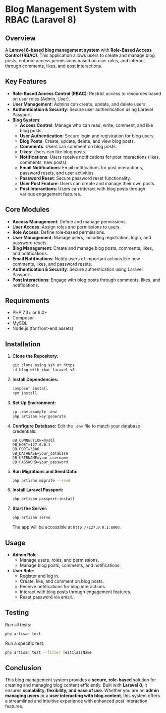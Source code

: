 # Blog Management System with RBAC (Laravel 8)

## Overview

A **Laravel 8-based blog management system** with **Role-Based Access Control (RBAC)**. This application allows users to create and manage blog posts, enforce access permissions based on user roles, and interact through comments, likes, and post interactions.

## Key Features

- **Role-Based Access Control (RBAC)**: Restrict access to resources based on user roles (Admin, User).
- **User Management**: Admins can create, update, and delete users.
- **Authentication & Security**: Secure user authentication using Laravel Passport.
- **Blog System**:
  - **Access Control**: Manage who can read, write, comment, and like blog posts.
  - **User Authentication**: Secure login and registration for blog users.
  - **Blog Posts**: Create, update, delete, and view blog posts.
  - **Comments**: Users can comment on blog posts.
  - **Likes**: Users can like blog posts.
  - **Notifications**: Users receive notifications for post interactions (likes, comments, new posts).
  - **Email Notifications**: Email notifications for post interactions, password resets, and user activities.
  - **Password Reset**: Secure password reset functionality.
  - **User Post Feature**: Users can create and manage their own posts.
  - **Post Interactions**: Users can interact with blog posts through various engagement features.
  
## Core Modules

- **Access Management**: Define and manage permissions.
- **User Access**: Assign roles and permissions to users.
- **Role Access**: Define role-based permissions.
- **User Management**: Manage users, including registration, login, and password resets.
- **Blog Management**: Create and manage blog posts, comments, likes, and notifications.
- **Email Notifications**: Notify users of important actions like new comments, likes, and password resets.
- **Authentication & Security**: Secure authentication using Laravel Passport.
- **Post Interactions**: Engage with blog posts through comments, likes, and notifications.

## Requirements

- PHP 7.3+ or 8.0+
- Composer
- MySQL
- Node.js (for front-end assets)

## Installation

1. **Clone the Repository:**

   ```bash
   git clone using ssh or https
   cd blog-with-rbac-laravel-v8
   ```

2. **Install Dependencies:**

   ```bash
   composer install
   npm install
   ```

3. **Set Up Environment:**

   ```bash
   cp .env.example .env
   php artisan key:generate
   ```

4. **Configure Database:**
   Edit the `.env` file to match your database credentials:

   ```env
   DB_CONNECTION=mysql
   DB_HOST=127.0.0.1
   DB_PORT=3306
   DB_DATABASE=your_database
   DB_USERNAME=your_username
   DB_PASSWORD=your_password
   ```

5. **Run Migrations and Seed Data:**

   ```bash
   php artisan migrate --seed
   ```

6. **Install Laravel Passport:**

   ```bash
   php artisan passport:install
   ```

7. **Start the Server:**

   ```bash
   php artisan serve
   ```

   The app will be accessible at `http://127.0.0.1:8000`.

## Usage

- **Admin Role**:
  - Manage users, roles, and permissions.
  - Manage blog posts, comments, and notifications.
- **User Role**:
  - Register and log in.
  - Create, like, and comment on blog posts.
  - Receive notifications for blog interactions.
  - Interact with blog posts through engagement features.
  - Reset password via email.

## Testing

Run all tests:

```bash
php artisan test
```

Run a specific test:

```bash
php artisan test --filter TestClassName
```

## Conclusion

This blog management system provides a **secure, role-based** solution for creating and managing blog content efficiently. Built with **Laravel 8**, it ensures **scalability, flexibility, and ease of use**. Whether you are an **admin managing users** or a **user interacting with blog content**, this system offers a streamlined and intuitive experience with enhanced post interaction features.